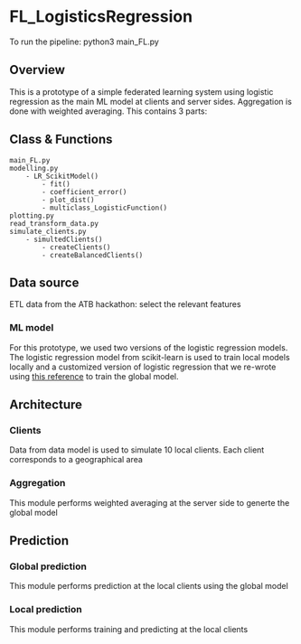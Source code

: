 # FL_LogisticsRegression


To run the pipeline:  python3 main_FL.py 


## Overview
This is a prototype of a simple federated learning system using logistic regression as the main ML model at clients and server sides. Aggregation is done with weighted averaging. This contains 3 parts:

## Class & Functions
```
main_FL.py 
modelling.py
    - LR_ScikitModel()
        - fit()
        - coefficient_error()
        - plot_dist()
        - multiclass_LogisticFunction()
plotting.py
read_transform_data.py
simulate_clients.py
    - simultedClients()
        - createClients()
        - createBalancedClients()
```

## Data source
ETL data from the ATB hackathon: select the relevant features

### ML model
For this prototype, we used two versions of the logistic regression models. The logistic regression model from scikit-learn is used to train local models locally and a customized version of logistic regression that we re-wrote using [this reference](
https://developer.ibm.com/articles/implementing-logistic-regression-from-scratch-in-python/) to train the global model.

## Architecture
### Clients
Data from data model is used to simulate 10 local clients. Each client corresponds to a geographical area

### Aggregation
This module performs weighted averaging at the server side to generte the global model

## Prediction
### Global prediction
This module performs prediction at the local clients using the global model

### Local prediction
This module performs training and predicting at the local clients
